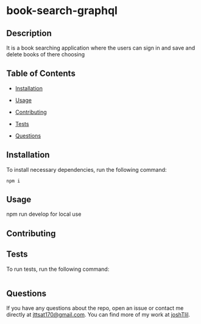 # book-search-graphql

## Description

It is a book searching application where the users can sign in and save and delete books of there choosing 

## Table of Contents 

* [Installation](#installation)

* [Usage](#usage)

* [Contributing](#contributing)

* [Tests](#tests)

* [Questions](#questions)

## Installation

To install necessary dependencies, run the following command:

```
npm i
```

## Usage

npm run develop for local use 


  
## Contributing



## Tests

To run tests, run the following command:

```

```

## Questions

If you have any questions about the repo, open an issue or contact me directly at jttsat170@gmail.com. You can find more of my work at [joshTlil](https://github.com/joshTlil/).
